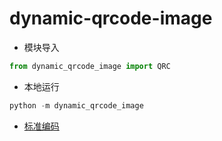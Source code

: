 # dynamic-qrcode-image

- 模块导入

```py
from dynamic_qrcode_image import QRC
```

- 本地运行

```py
python -m dynamic_qrcode_image
```
- [标准编码](https://docs.python.org/zh-cn/3/library/codecs.html#standard-encodings)
